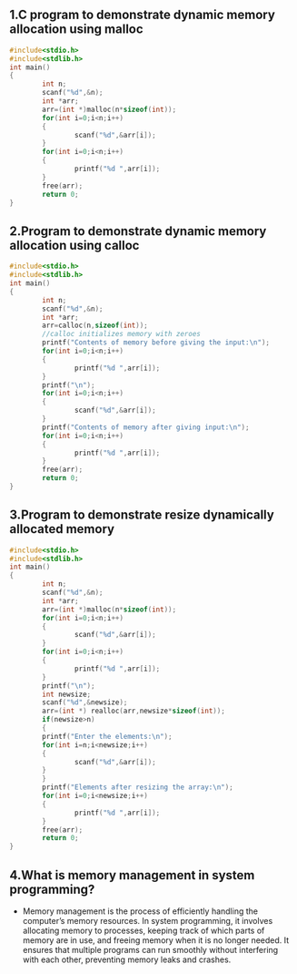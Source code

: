 ## 1.C program to demonstrate dynamic memory allocation using malloc
```c
#include<stdio.h>
#include<stdlib.h>
int main()
{
        int n;
        scanf("%d",&n);
        int *arr;
        arr=(int *)malloc(n*sizeof(int));
        for(int i=0;i<n;i++)
        {
                scanf("%d",&arr[i]);
        }
        for(int i=0;i<n;i++)
        {
                printf("%d ",arr[i]);
        }
        free(arr);
        return 0;
}
```
## 2.Program to demonstrate dynamic memory allocation using calloc
```c
#include<stdio.h>
#include<stdlib.h>
int main()
{
        int n;
        scanf("%d",&n);
        int *arr;
        arr=calloc(n,sizeof(int));
        //calloc initializes memory with zeroes
        printf("Contents of memory before giving the input:\n");
        for(int i=0;i<n;i++)
        {
                printf("%d ",arr[i]);
        }
        printf("\n");
        for(int i=0;i<n;i++)
        {
                scanf("%d",&arr[i]);
        }
        printf("Contents of memory after giving input:\n");
        for(int i=0;i<n;i++)
        {
                printf("%d ",arr[i]);
        }
        free(arr);
        return 0;
}
```
## 3.Program to demonstrate resize dynamically allocated memory
```c
#include<stdio.h>
#include<stdlib.h>
int main()
{
        int n;
        scanf("%d",&n);
        int *arr;
        arr=(int *)malloc(n*sizeof(int));
        for(int i=0;i<n;i++)
        {
                scanf("%d",&arr[i]);
        }
        for(int i=0;i<n;i++)
        {
                printf("%d ",arr[i]);
        }
        printf("\n");
        int newsize;
        scanf("%d",&newsize);
        arr=(int *) realloc(arr,newsize*sizeof(int));
        if(newsize>n)
        {
        printf("Enter the elements:\n");
        for(int i=n;i<newsize;i++)
        {
                scanf("%d",&arr[i]);
        }
        }
        printf("Elements after resizing the array:\n");
        for(int i=0;i<newsize;i++)
        {
                printf("%d ",arr[i]);
        }
        free(arr);
        return 0;
}
```
## 4.What is memory management in system programming?
- Memory management is the process of efficiently handling the computer’s memory resources. In system programming, it involves allocating memory to processes, keeping track of which parts of memory are in use, and freeing memory when it is no longer needed. It ensures that multiple programs can run smoothly without interfering with each other, preventing memory leaks and crashes.


